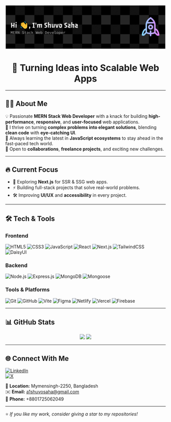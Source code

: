 <!-- Banner (clickable LinkedIn link) -->

[![Banner](./images/banner.png)](https://www.linkedin.com/in/a1shuvo)

<h1 align="center">🚀 Turning Ideas into Scalable Web Apps</h1>

---

## 🧑‍💻 About Me

💡 Passionate **MERN Stack Web Developer** with a knack for building **high-performance**, **responsive**, and **user-focused** web applications.  
🎯 I thrive on turning **complex problems into elegant solutions**, blending **clean code** with **eye-catching UI**.  
🌱 Always learning the latest in **JavaScript ecosystems** to stay ahead in the fast-paced tech world.  
🤝 Open to **collaborations**, **freelance projects**, and exciting new challenges.

---

## 🔥 Current Focus

- 🔭 Exploring **Next.js** for SSR & SSG web apps.
- ⚡ Building full-stack projects that solve real-world problems.
- 🛠 Improving **UI/UX** and **accessibility** in every project.

---

## 🛠 Tech & Tools

### **Frontend**

![HTML5](https://img.shields.io/badge/HTML5-E34F26?style=for-the-badge&logo=html5&logoColor=white)
![CSS3](https://img.shields.io/badge/CSS3-1572B6?style=for-the-badge&logo=css3&logoColor=white)
![JavaScript](https://img.shields.io/badge/JavaScript-F7DF1E?style=for-the-badge&logo=javascript&logoColor=black)
![React](https://img.shields.io/badge/React-61DAFB?style=for-the-badge&logo=react&logoColor=black)
![Next.js](https://img.shields.io/badge/Next.js-000000?style=for-the-badge&logo=nextdotjs&logoColor=white)
![TailwindCSS](https://img.shields.io/badge/Tailwind_CSS-06B6D4?style=for-the-badge&logo=tailwindcss&logoColor=white)
![DaisyUI](https://img.shields.io/badge/DaisyUI-5A0EF8?style=for-the-badge)

### **Backend**

![Node.js](https://img.shields.io/badge/Node.js-339933?style=for-the-badge&logo=node.js&logoColor=white)
![Express.js](https://img.shields.io/badge/Express.js-000000?style=for-the-badge&logo=express&logoColor=white)
![MongoDB](https://img.shields.io/badge/MongoDB-47A248?style=for-the-badge&logo=mongodb&logoColor=white)
![Mongoose](https://img.shields.io/badge/Mongoose-880000?style=for-the-badge&logo=mongoose&logoColor=white)

### **Tools & Platforms**

![Git](https://img.shields.io/badge/Git-F05032?style=for-the-badge&logo=git&logoColor=white)
![GitHub](https://img.shields.io/badge/GitHub-181717?style=for-the-badge&logo=github&logoColor=white)
![Vite](https://img.shields.io/badge/Vite-646CFF?style=for-the-badge&logo=vite&logoColor=white)
![Figma](https://img.shields.io/badge/Figma-F24E1E?style=for-the-badge&logo=figma&logoColor=white)
![Netlify](https://img.shields.io/badge/Netlify-00C7B7?style=for-the-badge&logo=netlify&logoColor=white)
![Vercel](https://img.shields.io/badge/Vercel-000000?style=for-the-badge&logo=vercel&logoColor=white)
![Firebase](https://img.shields.io/badge/Firebase-FFCA28?style=for-the-badge&logo=firebase&logoColor=black)

---

## 📊 GitHub Stats

<p align="center">
  <img src="https://github-readme-stats.vercel.app/api?username=a1shuvo&show_icons=true&theme=tokyonight" height="160px"/>
  <img src="https://github-readme-stats.vercel.app/api/top-langs/?username=a1shuvo&layout=compact&theme=tokyonight" height="160px"/>
</p>

---

## 🌐 Connect With Me

[![LinkedIn](https://img.shields.io/badge/LinkedIn-0A66C2?style=for-the-badge&logo=linkedin&logoColor=white)](https://www.linkedin.com/in/a1shuvo)  
[![X](<https://img.shields.io/badge/Twitter(X)-000000?style=for-the-badge&logo=x&logoColor=white>)](https://x.com/a1shuvo)

📍 **Location:** Mymensingh-2250, Bangladesh  
✉️ **Email:** [a1shuvosaha@gmail.com](mailto:a1shuvosaha@gmail.com)  
📱 **Phone:** +8801725062049

---

⭐️ _If you like my work, consider giving a star to my repositories!_
